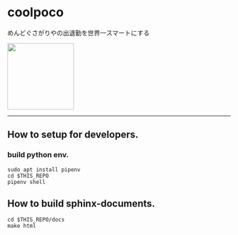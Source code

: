 # coolpoco

めんどぐさがりやの出退勤を世界一スマートにする

<img src="http://art22.photozou.jp/pub/172/336172/photo/62817110_624.v1554706871.jpg" width="150">

----



## How to setup for developers.

### build python env.

```
sudo apt install pipenv
cd $THIS_REPO
pipenv shell
```


## How to build sphinx-documents.

```
cd $THIS_REPO/docs
make html
```




